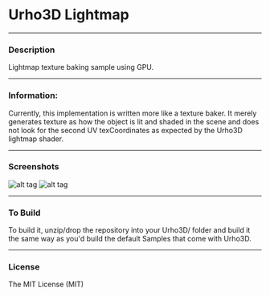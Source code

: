 # Urho3D Lightmap
  
---
### Description
Lightmap texture baking sample using GPU.

 
---  
### Information:
Currently, this implementation is written more like a texture baker. It merely generates texture as how the object is lit and shaded in the scene and does not look for the second UV texCoordinates as expected by the Urho3D lightmap shader.
  
  
---
### Screenshots

![alt tag](https://github.com/Lumak/Urho3D-Lightmap/blob/master/screenshot/bakescene.png)
![alt tag](https://github.com/Lumak/Urho3D-Lightmap/blob/master/screenshot/bakedtextures.png)

---
### To Build
To build it, unzip/drop the repository into your Urho3D/ folder and build it the same way as you'd build the default Samples that come with Urho3D.
  
---  
### License
The MIT License (MIT)







